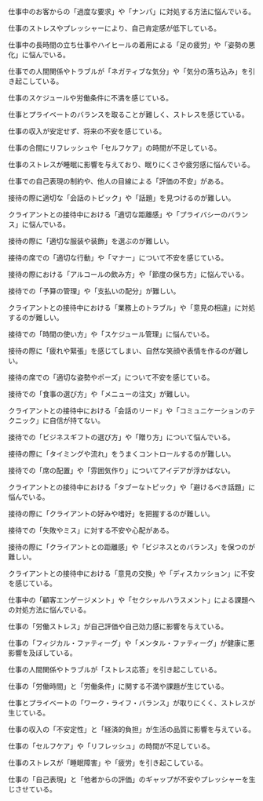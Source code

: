 仕事中のお客からの「過度な要求」や「ナンパ」に対処する方法に悩んでいる。

仕事のストレスやプレッシャーにより、自己肯定感が低下している。

仕事中の長時間の立ち仕事やハイヒールの着用による「足の疲労」や「姿勢の悪化」に悩んでいる。

仕事での人間関係やトラブルが「ネガティブな気分」や「気分の落ち込み」を引き起こしている。

仕事のスケジュールや労働条件に不満を感じている。

仕事とプライベートのバランスを取ることが難しく、ストレスを感じている。

仕事の収入が安定せず、将来の不安を感じている。

仕事の合間にリフレッシュや「セルフケア」の時間が不足している。

仕事のストレスが睡眠に影響を与えており、眠りにくさや疲労感に悩んでいる。

仕事での自己表現の制約や、他人の目線による「評価の不安」がある。

接待の際に適切な「会話のトピック」や「話題」を見つけるのが難しい。

クライアントとの接待中における「適切な距離感」や「プライバシーのバランス」に悩んでいる。

接待の際に「適切な服装や装飾」を選ぶのが難しい。

接待の席での「適切な行動」や「マナー」について不安を感じている。

接待の際における「アルコールの飲み方」や「節度の保ち方」に悩んでいる。

接待での「予算の管理」や「支払いの配分」が難しい。

クライアントとの接待中における「業務上のトラブル」や「意見の相違」に対処するのが難しい。

接待での「時間の使い方」や「スケジュール管理」に悩んでいる。

接待の際に「疲れや緊張」を感じてしまい、自然な笑顔や表情を作るのが難しい。

接待の席での「適切な姿勢やポーズ」について不安を感じている。

接待での「食事の選び方」や「メニューの注文」が難しい。

クライアントとの接待中における「会話のリード」や「コミュニケーションのテクニック」に自信が持てない。

接待での「ビジネスギフトの選び方」や「贈り方」について悩んでいる。

接待の際に「タイミングや流れ」をうまくコントロールするのが難しい。

接待での「席の配置」や「雰囲気作り」についてアイデアが浮かばない。

クライアントとの接待中における「タブーなトピック」や「避けるべき話題」に悩んでいる。

接待の際に「クライアントの好みや嗜好」を把握するのが難しい。

接待での「失敗やミス」に対する不安や心配がある。

接待の際に「クライアントとの距離感」や「ビジネスとのバランス」を保つのが難しい。

クライアントとの接待中における「意見の交換」や「ディスカッション」に不安を感じている。

仕事中の「顧客エンゲージメント」や「セクシャルハラスメント」による課題への対処方法に悩んでいる。

仕事の「労働ストレス」が自己評価や自己効力感に影響を与えている。

仕事の「フィジカル・ファティーグ」や「メンタル・ファティーグ」が健康に悪影響を及ぼしている。

仕事の人間関係やトラブルが「ストレス応答」を引き起こしている。

仕事の「労働時間」と「労働条件」に関する不満や課題が生じている。

仕事とプライベートの「ワーク・ライフ・バランス」が取りにくく、ストレスが生じている。

仕事の収入の「不安定性」と「経済的負担」が生活の品質に影響を与えている。

仕事の「セルフケア」や「リフレッシュ」の時間が不足している。

仕事のストレスが「睡眠障害」や「疲労」を引き起こしている。

仕事の「自己表現」と「他者からの評価」のギャップが不安やプレッシャーを生じさせている。
